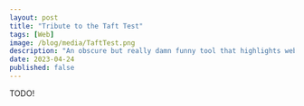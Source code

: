 ```yaml
---
layout: post
title: "Tribute to the Taft Test"
tags: [Web]
image: /blog/media/TaftTest.png
description: "An obscure but really damn funny tool that highlights website image bloat"
date: 2023-04-24
published: false
---
```


TODO!